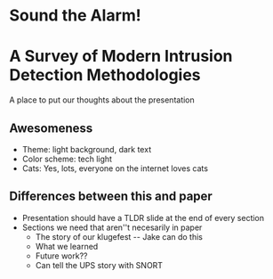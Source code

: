 # Sound the Alarm!
# A Survey of Modern Intrusion Detection Methodologies

A place to put our thoughts about the presentation

Awesomeness
-------------
* Theme: light background, dark text
* Color scheme: tech light
* Cats: Yes, lots, everyone on the internet loves cats

Differences between this and paper
-----------------------------------
* Presentation should have a TLDR slide at the end of every section
* Sections we need that aren''t necesarily in paper
    * The story of our klugefest        -- Jake can do this
    * What we learned
    * Future work??
    * Can tell the UPS story with SNORT
